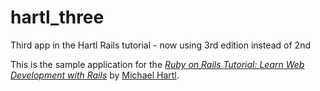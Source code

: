 # hartl_three
Third app in the Hartl Rails tutorial - now using 3rd edition instead of 2nd

This is the sample application for the
[*Ruby on Rails Tutorial:
Learn Web Development with Rails*](http://www.railstutorial.org/)
by [Michael Hartl](http://www.michaelhartl.com/).